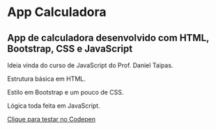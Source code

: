 # App Calculadora
## App de calculadora desenvolvido com HTML, Bootstrap, CSS e JavaScript
Ideia vinda do curso de JavaScript do Prof. Daniel Taipas.

Estrutura básica em HTML.

Estilo em Bootstrap e um pouco de CSS.

Lógica toda feita em JavaScript.

[Clique para testar no Codepen](https://codepen.io/felipesud/pens/)
